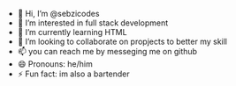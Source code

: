 - 👋 Hi, I’m @sebzicodes
- 👀 I’m interested in full stack development
- 🌱 I’m currently learning HTML
- 💞️ I’m looking to collaborate on propjects to better my skill
- 📫 you can reach me by messeging me on github
- 😄 Pronouns: he/him
- ⚡ Fun fact: im also a bartender

<!---
sebzicodes/sebzicodes is a ✨ special ✨ repository because its `README.md` (this file) appears on your GitHub profile.
You can click the Preview link to take a look at your changes.
--->
